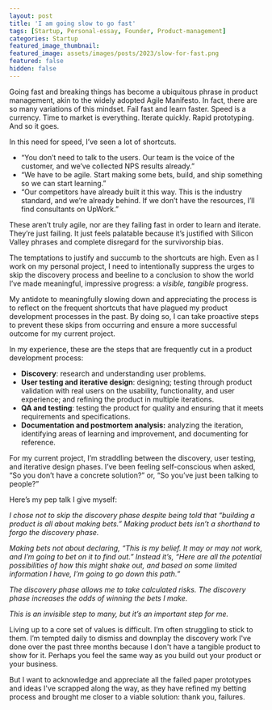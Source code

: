 ```yaml
---
layout: post
title: 'I am going slow to go fast'
tags: [Startup, Personal-essay, Founder, Product-management]
categories: Startup
featured_image_thumbnail:
featured_image: assets/images/posts/2023/slow-for-fast.png
featured: false
hidden: false
---
```

Going fast and breaking things has become a ubiquitous phrase in product management, akin to the widely adopted Agile Manifesto. In fact, there are so many variations of this mindset. Fail fast and learn faster. Speed is a currency. Time to market is everything. Iterate quickly. Rapid prototyping. And so it goes.

In this need for speed, I’ve seen a lot of shortcuts.

- “You don’t need to talk to the users. Our team is the voice of the customer, and we’ve collected NPS results already.”
- “We have to be agile. Start making some bets, build, and ship something so we can start learning.”
- “Our competitors have already built it this way. This is the industry standard, and we’re already behind. If we don’t have the resources, I’ll find consultants on UpWork.”

These aren’t truly agile, nor are they failing fast in order to learn and iterate. They’re just failing. It just feels palatable because it’s justified with Silicon Valley phrases and complete disregard for the survivorship bias.

The temptations to justify and succumb to the shortcuts are high. Even as I work on my personal project, I need to intentionally suppress the urges to skip the discovery process and beeline to a conclusion to show the world I’ve made meaningful, impressive progress: a *visible, tangible* progress.

My antidote to meaningfully slowing down and appreciating the process is to reflect on the frequent shortcuts that have plagued my product development processes in the past. By doing so, I can take proactive steps to prevent these skips from occurring and ensure a more successful outcome for my current project.

In my experience, these are the steps that are frequently cut in a product development process:

- **Discovery**: research and understanding user problems.
- **User testing and iterative design**: designing; testing through product validation with real users on the usability, functionality, and user experience; and refining the product in multiple iterations.
- **QA and testing**: testing the product for quality and ensuring that it meets requirements and specifications.
- **Documentation and postmortem analysis:** analyzing the iteration, identifying areas of learning and improvement, and documenting for reference.

For my current project, I’m straddling between the discovery, user testing, and iterative design phases. I’ve been feeling self-conscious when asked, “So you don’t have a concrete solution?” or, “So you’ve just been talking to people?”

Here’s my pep talk I give myself:

*I chose not to skip the discovery phase despite being told that “building a product is all about making bets.” Making product bets isn’t a shorthand to forgo the discovery phase.*

*Making bets not about declaring, “This is my belief. It may or may not work, and I’m going to bet on it to find out.” Instead it’s, “Here are all the potential possibilities of how this might shake out, and based on some limited information I have, I’m going to go down this path.”*

*The discovery phase allows me to take calculated risks. The discovery phase increases the odds of winning the bets I make.*

*This is an invisible step to many, but it’s an important step for me.*

Living up to a core set of values is difficult. I’m often struggling to stick to them. I’m tempted daily to dismiss and downplay the discovery work I've done over the past three months because I don't have a tangible product to show for it. Perhaps you feel the same way as you build out your product or your business.

But I want to acknowledge and appreciate all the failed paper prototypes and ideas I've scrapped along the way, as they have refined my betting process and brought me closer to a viable solution: thank you, failures.
